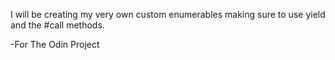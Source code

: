 I will be creating my very own custom enumerables making sure to use yield and the #call methods. 

-For The Odin Project